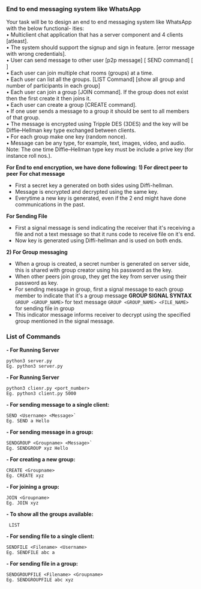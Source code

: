 ### End to end messaging system like WhatsApp
Your task will be to design an end to end messaging system like WhatsApp with the below functional-
ities:<br>
• Multiclient chat application that has a server component and 4 clients [atleast].<br>
• The system should support the signup and sign in feature. [error message with wrong credentials].<br>
• User can send message to other user [p2p message] [ SEND command] [<SEND> <USERNAME>
<MESSAGE>]<br>
• Each user can join multiple chat rooms (groups) at a time.<br>
• Each user can list all the groups. [LIST Command] [show all group and number of participants in
each group]<br>
• Each user can join a group [JOIN command]. If the group does not exist then the first create it then
joins it.<br>
• Each user can create a group [CREATE command].<br>
• If one user sends a message to a group it should be sent to all members of that group.<br>
• The message is encrypted using Tripple DES (3DES) and the key will be Diffie–Hellman key type
exchanged between clients.<br>
• For each group make one key (random nonce).<br>
• Message can be any type, for example, text, images, video, and audio.<br>
Note: The one time Diffie–Hellman type key must be include a prive key (for instance roll nos.).<br>

**For End to end encryption, we have done following:**
**1) For direct peer to peer**
**For chat message**
- First a secret key a generated on both sides using Diffi-hellman.
- Message is encrypted and decrypted using the same key.
- Everytime a new key is generated, even if the 2 end might have done communications in the past.

**For Sending File**
- First a signal message is send indicating the receiver that it's receiving 
	a file and not a text message so that it runs code to receive file on it's
	end.
- Now key is generated using Diffi-hellman and is used on both ends.

**2) For Group messaging**
- When a group is created, a secret number is generated on server side, this is
	shared with group creator using his password as the key.			
- When other peers join group, they get the key from server using their password as key.
- For sending message in group, first a signal message to each group member to indicate that it's a group message
**GROUP SIGNAL SYNTAX** 
`GROUP <GROUP_NAME>` for text message
`GROUP <GROUP_NAME> <FILE_NAME>` for sending file in group		
- This indicator message informs receiver to decrypt using the specified group mentioned in the signal message.		

### List of Commands
**- For Running Server**
```
python3 server.py 
Eg. python3 server.py 
```
**- For Running Server**
```
python3 clienr.py <port_number>
Eg. python3 client.py 5000
```
**- For sending message to a single client:**
 ```
SEND <Username> <Message>`
 Eg. SEND a Hello
 ```
**- For sending message in a group:**
 ``` 
 SENDGROUP <Groupname> <Message>`
 Eg. SENDGROUP xyz Hello
 ```
**- For creating a new group:**
 ``` 
CREATE <Groupname>
 Eg. CREATE xyz
  ```
**- For joining a group:**
 ```
JOIN <Groupname>
 Eg. JOIN xyz
 ```
**- To show all the groups available:**
```
 LIST
  ```
**- For sending  file to a single client:**
 ```
SENDFILE <Filename> <Username>
 Eg. SENDFILE abc a
 ```
**- For sending file in a group:**
 ```
 SENDGROUPFILE <Filename> <Groupname>
 Eg. SENDGROUPFILE abc xyz
  ```